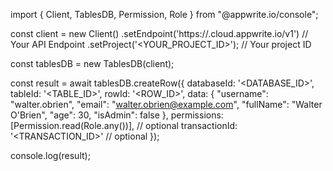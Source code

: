 import { Client, TablesDB, Permission, Role } from "@appwrite.io/console";

const client = new Client()
    .setEndpoint('https://<REGION>.cloud.appwrite.io/v1') // Your API Endpoint
    .setProject('<YOUR_PROJECT_ID>'); // Your project ID

const tablesDB = new TablesDB(client);

const result = await tablesDB.createRow({
    databaseId: '<DATABASE_ID>',
    tableId: '<TABLE_ID>',
    rowId: '<ROW_ID>',
    data: {
        "username": "walter.obrien",
        "email": "walter.obrien@example.com",
        "fullName": "Walter O'Brien",
        "age": 30,
        "isAdmin": false
    },
    permissions: [Permission.read(Role.any())], // optional
    transactionId: '<TRANSACTION_ID>' // optional
});

console.log(result);

